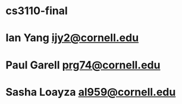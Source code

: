 # cs3110-final
# Ian Yang ijy2@cornell.edu
# Paul Garell prg74@cornell.edu
# Sasha Loayza al959@cornell.edu
